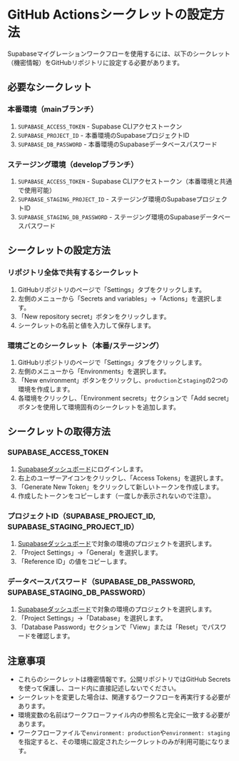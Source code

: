 # GitHub Actionsシークレットの設定方法

Supabaseマイグレーションワークフローを使用するには、以下のシークレット（機密情報）をGitHubリポジトリに設定する必要があります。

## 必要なシークレット

### 本番環境（mainブランチ）
1. `SUPABASE_ACCESS_TOKEN` - Supabase CLIアクセストークン
2. `SUPABASE_PROJECT_ID` - 本番環境のSupabaseプロジェクトID
3. `SUPABASE_DB_PASSWORD` - 本番環境のSupabaseデータベースパスワード

### ステージング環境（developブランチ）
1. `SUPABASE_ACCESS_TOKEN` - Supabase CLIアクセストークン（本番環境と共通で使用可能）
2. `SUPABASE_STAGING_PROJECT_ID` - ステージング環境のSupabaseプロジェクトID
3. `SUPABASE_STAGING_DB_PASSWORD` - ステージング環境のSupabaseデータベースパスワード

## シークレットの設定方法

### リポジトリ全体で共有するシークレット

1. GitHubリポジトリのページで「Settings」タブをクリックします。
2. 左側のメニューから「Secrets and variables」→「Actions」を選択します。
3. 「New repository secret」ボタンをクリックします。
4. シークレットの名前と値を入力して保存します。

### 環境ごとのシークレット（本番/ステージング）

1. GitHubリポジトリのページで「Settings」タブをクリックします。
2. 左側のメニューから「Environments」を選択します。
3. 「New environment」ボタンをクリックし、`production`と`staging`の2つの環境を作成します。
4. 各環境をクリックし、「Environment secrets」セクションで「Add secret」ボタンを使用して環境固有のシークレットを追加します。

## シークレットの取得方法

### SUPABASE_ACCESS_TOKEN

1. [Supabaseダッシュボード](https://app.supabase.io/)にログインします。
2. 右上のユーザーアイコンをクリックし、「Access Tokens」を選択します。
3. 「Generate New Token」をクリックして新しいトークンを作成します。
4. 作成したトークンをコピーします（一度しか表示されないので注意）。

### プロジェクトID（SUPABASE_PROJECT_ID, SUPABASE_STAGING_PROJECT_ID）

1. [Supabaseダッシュボード](https://app.supabase.io/)で対象の環境のプロジェクトを選択します。
2. 「Project Settings」→「General」を選択します。
3. 「Reference ID」の値をコピーします。

### データベースパスワード（SUPABASE_DB_PASSWORD, SUPABASE_STAGING_DB_PASSWORD）

1. [Supabaseダッシュボード](https://app.supabase.io/)で対象の環境のプロジェクトを選択します。
2. 「Project Settings」→「Database」を選択します。
3. 「Database Password」セクションで「View」または「Reset」でパスワードを確認します。

## 注意事項

- これらのシークレットは機密情報です。公開リポジトリではGitHub Secretsを使って保護し、コード内に直接記述しないでください。
- シークレットを変更した場合は、関連するワークフローを再実行する必要があります。
- 環境変数の名前はワークフローファイル内の参照名と完全に一致する必要があります。
- ワークフローファイルで`environment: production`や`environment: staging`を指定すると、その環境に設定されたシークレットのみが利用可能になります。 